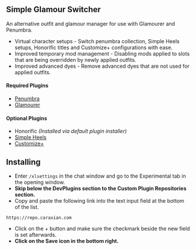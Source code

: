 ## Simple Glamour Switcher
An alternative outfit and glamour manager for use with Glamourer and Penumbra.

- Virtual character setups - Switch penumbra collection, Simple Heels setups, Honorific titles and Customize+ configurations with ease.
- Improved temporary mod management - Disabling mods applied to slots that are being overridden by newly applied outfits.
- Improved advanced dyes - Remove advanced dyes that are not used for applied outfits.


#### Required Plugins
- [Penumbra](https://github.com/xivdev/Penumbra)
- [Glamourer](https://github.com/Ottermandias/Glamourer)

#### Optional Plugins
- Honorific *(Installed via default plugin installer)*
- [Simple Heels](https://github.com/Caraxi/SimpleHeels)
- [Customize+](https://github.com/Aether-Tools/CustomizePlus)

## Installing
- Enter `/xlsettings` in the chat window and go to the Experimental tab in the opening window.
- **Skip below the DevPlugins section to the Custom Plugin Repositories section.**
- Copy and paste the following link into the text input field at the bottom of the list.
```
https://repo.caraxian.com
```
- Click on the + button and make sure the checkmark beside the new field is set afterwards.
- **Click on the Save icon in the bottom right.**
